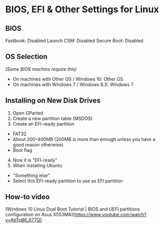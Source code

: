 # BIOS, EFI & Other Settings for Linux

## BIOS
Fastbook: Disabled
Launch CSM: Disabled
Secure Boot: Disabled

## OS Selection
*(Some BIOS machins require this)*
- On machines with Other OS / Windows 10: Other OS
- On machines with Windows 7 / Windows 8.X: Windows 7

## Installing on New Disk Drives
1. Open GParted
2. Create a new partition table (MSDOS)
3. Create an EFI-ready partition
- FAT32
- About 200–400MB (200MB is more than enough unless you have a good reason otherwise)
- Boot flag
4. Now it is "EFI-ready"
5. When installing Ubuntu
- "Something else"
- Select this EFI-ready partition to use as EFI partition

## How-to video
(Windows 10 Linux Dual Boot Tutorial | BIOS and UEFI partitions configuration on Asus X553MA)[https://www.youtube.com/watch?v=AbTpB6_677Q]
